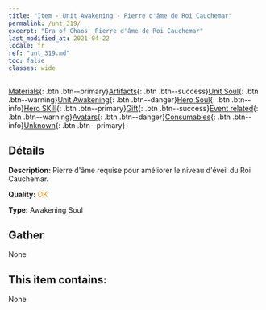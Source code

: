 ```yaml
---
title: "Item - Unit Awakening - Pierre d'âme de Roi Cauchemar"
permalink: /unt_319/
excerpt: "Era of Chaos  Pierre d'âme de Roi Cauchemar"
last_modified_at: 2021-04-22
locale: fr
ref: "unt_319.md"
toc: false
classes: wide
---
```

 [Materials](/ItemsFR/){: .btn .btn--primary}[Artifacts](/ItemsFR/Artifacts/){: .btn .btn--success}[Unit Soul](/ItemsFR/UnitSoul/){: .btn .btn--warning}[Unit Awakening](/ItemsFR/UnitAwakening/){: .btn .btn--danger}[Hero Soul](/ItemsFR/HeroSoul/){: .btn .btn--info}[Hero SKill](/ItemsFR/HeroSkill/){: .btn .btn--primary}[Gift](/ItemsFR/Gift/){: .btn .btn--success}[Event related](/ItemsFR/Events/){: .btn .btn--warning}[Avatars](/ItemsFR/Avatars/){: .btn .btn--danger}[Consumables](/ItemsFR/Consumables/){: .btn .btn--info}[Unknown](/ItemsFR/Unknown/){: .btn .btn--primary}

## Détails
 **Description:** Pierre d'âme requise pour améliorer le niveau d'éveil du Roi Cauchemar.

 **Quality:** <span style="color: #FF8C00">OK</span>

 **Type:** Awakening Soul

## Gather

  None

## This item contains:

  None

